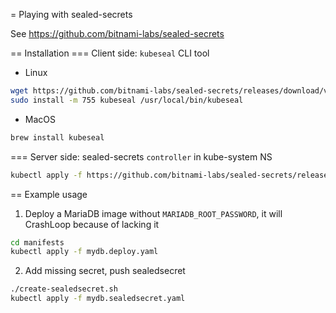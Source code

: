 = Playing with sealed-secrets

See <https://github.com/bitnami-labs/sealed-secrets>

== Installation
=== Client side: `kubeseal` CLI tool

* Linux

~~~~bash
wget https://github.com/bitnami-labs/sealed-secrets/releases/download/v0.12.3/kubeseal-linux-amd64 -O kubeseal
sudo install -m 755 kubeseal /usr/local/bin/kubeseal
~~~~

* MacOS

~~~~bash
brew install kubeseal
~~~~

=== Server side: sealed-secrets `controller` in kube-system NS

~~~~bash
kubectl apply -f https://github.com/bitnami-labs/sealed-secrets/releases/download/v0.12.3/controller.yaml
~~~~

== Example usage

1. Deploy a MariaDB image without `MARIADB_ROOT_PASSWORD`, it will
   CrashLoop because of lacking it

~~~~bash
cd manifests
kubectl apply -f mydb.deploy.yaml
~~~~

2. Add missing secret, push sealedsecret

~~~~bash
./create-sealedsecret.sh
kubectl apply -f mydb.sealedsecret.yaml
~~~~
